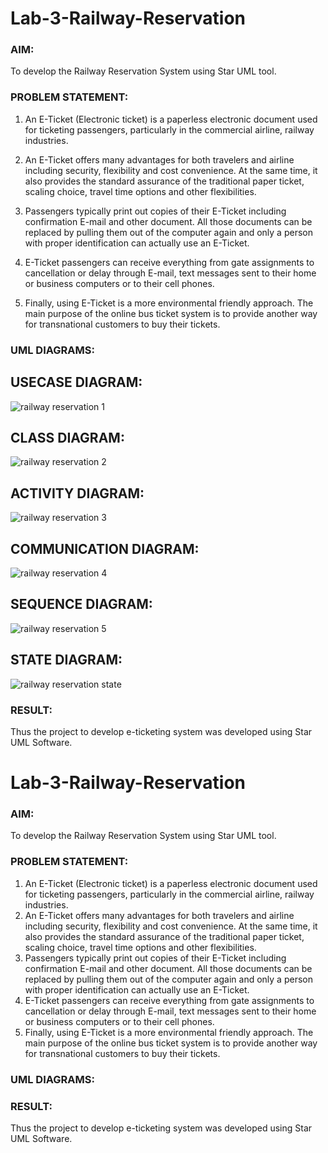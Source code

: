 # Lab-3-Railway-Reservation

### AIM:

To develop the Railway Reservation System using Star UML tool.

### PROBLEM STATEMENT:

1. An E-Ticket (Electronic ticket) is a paperless electronic document used for ticketing
passengers, particularly in the commercial airline, railway industries.

2. An E-Ticket offers many advantages for both travelers and airline including security,
flexibility and cost convenience. At the same time, it also provides the standard assurance of
the traditional paper ticket, scaling choice, travel time options and other flexibilities.

3. Passengers typically print out copies of their E-Ticket including confirmation E-mail
and other document. All those documents can be replaced by pulling them out of the computer
again and only a person with proper identification can actually use an E-Ticket.

4. E-Ticket passengers can receive everything from gate assignments to cancellation or
delay through E-mail, text messages sent to their home or business computers or to their cell
phones.

5. Finally, using E-Ticket is a more environmental friendly approach. The main purpose
of the online bus ticket system is to provide another way for transnational customers to buy
their tickets.

### UML DIAGRAMS:

## USECASE DIAGRAM:

![railway reservation 1](https://github.com/22008686/Lab-3-Railway-Reservation/assets/118916413/209f95e7-668e-4ac8-a4bf-1fc7fdd3994d)

## CLASS DIAGRAM:

![railway reservation 2](https://github.com/22008686/Lab-3-Railway-Reservation/assets/118916413/caa8243a-9be2-45de-a589-45c05cd351f0)

## ACTIVITY DIAGRAM:

![railway reservation 3](https://github.com/22008686/Lab-3-Railway-Reservation/assets/118916413/41375922-ffb5-45f8-ae06-e4e62611b459)

## COMMUNICATION DIAGRAM:

![railway reservation 4](https://github.com/22008686/Lab-3-Railway-Reservation/assets/118916413/4bbc1d10-0961-4656-91d7-17f18d896a6c)

## SEQUENCE DIAGRAM:

![railway reservation 5](https://github.com/22008686/Lab-3-Railway-Reservation/assets/118916413/3f2c9474-45f4-4de4-bb39-8d58ee54ea22)

## STATE DIAGRAM:

![railway reservation state](https://github.com/22008686/Lab-3-Railway-Reservation/assets/118916413/b828b411-cc43-4039-80ee-287e48154b77)

### RESULT:

Thus the project to develop e-ticketing system was developed using Star UML Software.
# Lab-3-Railway-Reservation

### AIM:
To develop the Railway Reservation System using Star UML tool.
### PROBLEM STATEMENT:
1. An E-Ticket (Electronic ticket) is a paperless electronic document used for ticketing
passengers, particularly in the commercial airline, railway industries.
2. An E-Ticket offers many advantages for both travelers and airline including security,
flexibility and cost convenience. At the same time, it also provides the standard assurance of
the traditional paper ticket, scaling choice, travel time options and other flexibilities.
3. Passengers typically print out copies of their E-Ticket including confirmation E-mail
and other document. All those documents can be replaced by pulling them out of the computer
again and only a person with proper identification can actually use an E-Ticket.
4. E-Ticket passengers can receive everything from gate assignments to cancellation or
delay through E-mail, text messages sent to their home or business computers or to their cell
phones.
5. Finally, using E-Ticket is a more environmental friendly approach. The main purpose
of the online bus ticket system is to provide another way for transnational customers to buy
their tickets.
### UML DIAGRAMS:



### RESULT:
Thus the project to develop e-ticketing system was developed using Star UML Software.
